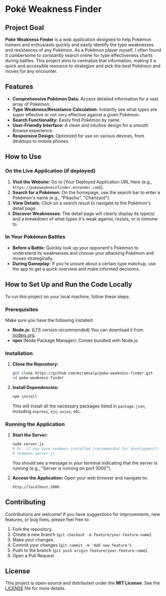 # Poké Weakness Finder

## Project Goal

**Poké Weakness Finder** is a web application designed to help Pokémon trainers and enthusiasts quickly and easily identify the type weaknesses and resistances of any Pokémon. As a Pokémon player myself, I often found it cumbersome to constantly search online for type effectiveness charts during battles. This project aims to centralize that information, making it a quick and accessible resource to strategize and pick the best Pokémon and moves for any encounter.

## Features

* **Comprehensive Pokémon Data:** Access detailed information for a vast array of Pokémon.
* **Type Weakness/Resistance Calculation:** Instantly see what types are super effective or not very effective against a given Pokémon.
* **Search Functionality:** Easily find Pokémon by name.
* **User-Friendly Interface:** A clean and intuitive design for a smooth Browse experience.
* **Responsive Design:** Optimized for use on various devices, from desktops to mobile phones.

## How to Use

### On the Live Application (if deployed)

1.  **Visit the Website:** Go to [Your Deployed Application URL Here (e.g., `https://pokeweaknessfinder.onrender.com`)].
2.  **Search for a Pokémon:** On the homepage, use the search bar to enter a Pokémon's name (e.g., "Pikachu", "Charizard").
3.  **View Details:** Click on a search result to navigate to the Pokémon's detail page.
4.  **Discover Weaknesses:** The detail page will clearly display its type(s) and a breakdown of what types it's weak against, resists, or is immune to.

### In Your Pokémon Battles

* **Before a Battle:** Quickly look up your opponent's Pokémon to understand its weaknesses and choose your attacking Pokémon and moves strategically.
* **During Gameplay:** If you're unsure about a certain type matchup, use the app to get a quick overview and make informed decisions.

## How to Set Up and Run the Code Locally

To run this project on your local machine, follow these steps:

### Prerequisites

Make sure you have the following installed:

* **Node.js:** (LTS version recommended) You can download it from [nodejs.org](https://nodejs.org/).
* **npm** (Node Package Manager): Comes bundled with Node.js.

### Installation

1.  **Clone the Repository:**
    ```bash
    git clone https://github.com/miramsalp/poke-weakness-finder.git
    cd poke-weakness-finder
    ```

2.  **Install Dependencies:**
    ```bash
    npm install
    ```
    This will install all the necessary packages listed in `package.json`, including `express`, `ejs`, `axios`, etc.

### Running the Application

1.  **Start the Server:**
    ```bash
    node server.js
    # Or, if you have nodemon installed (recommended for development):
    # nodemon server.js
    ```
    You should see a message in your terminal indicating that the server is running (e.g., "Server is running on port 3000").

2.  **Access the Application:**
    Open your web browser and navigate to:
    ```
    http://localhost:3000
    ```

## Contributing

Contributions are welcome! If you have suggestions for improvements, new features, or bug fixes, please feel free to:

1.  Fork the repository.
2.  Create a new branch (`git checkout -b feature/your-feature-name`).
3.  Make your changes.
4.  Commit your changes (`git commit -m 'Add new feature'`).
5.  Push to the branch (`git push origin feature/your-feature-name`).
6.  Open a Pull Request.

## License

This project is open-source and distributed under the **MIT License**. See the [LICENSE](LICENSE) file for more details.
